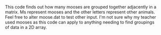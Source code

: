 This code finds out how many mooses are grouped together adjacently in a matrix. Ms represent mooses and the other letters represent other animals.
Feel free to alter moose.dat to test other input. I'm not sure why my teacher used mooses as this code can apply to anything needing
to find groupings of data in a 2D array.
